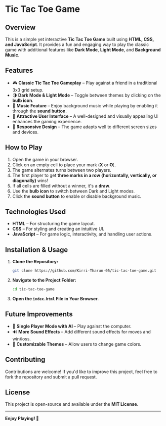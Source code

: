 # Tic Tac Toe Game

## Overview
This is a simple yet interactive **Tic Tac Toe Game** built using **HTML, CSS, and JavaScript**. It provides a fun and engaging way to play the classic game with additional features like **Dark Mode**, **Light Mode**, and **Background Music**.

## Features
- 🎮 **Classic Tic Tac Toe Gameplay** – Play against a friend in a traditional 3x3 grid setup.
- 🌗 **Dark Mode & Light Mode** – Toggle between themes by clicking on the **bulb icon**.
- 🎵 **Music Feature** – Enjoy background music while playing by enabling it through the **sound button**.
- 🎨 **Attractive User Interface** – A well-designed and visually appealing UI enhances the gaming experience.
- 🔄 **Responsive Design** – The game adapts well to different screen sizes and devices.

## How to Play
1. Open the game in your browser.
2. Click on an empty cell to place your mark (**X** or **O**).
3. The game alternates turns between two players.
4. The first player to get **three marks in a row (horizontally, vertically, or diagonally)** wins!
5. If all cells are filled without a winner, it's a **draw**.
6. Use the **bulb icon** to switch between Dark and Light modes.
7. Click the **sound button** to enable or disable background music.

## Technologies Used
- **HTML** – For structuring the game layout.
- **CSS** – For styling and creating an intuitive UI.
- **JavaScript** – For game logic, interactivity, and handling user actions.

## Installation & Usage
1. **Clone the Repository:**
   ```bash
   git clone https://github.com/Kirri-Tharun-05/tic-tac-toe-game.git
   ```
2. **Navigate to the Project Folder:**
   ```bash
   cd tic-tac-toe-game
   ```
3. **Open the `index.html` File in Your Browser.**

## Future Improvements
- 🤖 **Single Player Mode with AI** – Play against the computer.
- 🔊 **More Sound Effects** – Add different sound effects for moves and win/loss.
- 🎨 **Customizable Themes** – Allow users to change game colors.

## Contributing
Contributions are welcome! If you'd like to improve this project, feel free to fork the repository and submit a pull request.

## License
This project is open-source and available under the **MIT License**.

---
**Enjoy Playing! 🎉**

